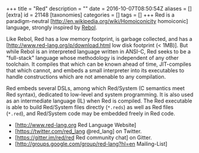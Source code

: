+++
title = "Red"
description = ""
date = 2016-10-07T08:50:54Z
aliases = []
[extra]
id = 21148
[taxonomies]
categories = []
tags = []
+++
Red is a paradigm-neutral [http://en.wikipedia.org/wiki/Homoiconicity homoiconic] language, strongly inspired by [Rebol](https://rosettacode.org/wiki/Rebol).

Like Rebol, Red has a low memory footprint, is garbage collected, and has a [http://www.red-lang.org/p/download.html low disk footprint (< 1MB)].  But while Rebol is an interpreted language written in ANSI-C, Red seeks to be a "full-stack" language whose methodology is independent of any other toolchain.  It compiles that which can be known ahead of time, JIT-compiles that which cannot, and embeds a small interpreter into its executables to handle constructions which are not amenable to any compilation.

Red embeds several DSLs, among which Red/System (C semantics meet Red syntax), dedicated to low-level and system programming. It is also used as an intermediate language (IL) when Red is compiled. The Red executable is able to build Red/System files directly (`*.reds`) as well as Red files (`*.red`), and Red/System code may be embedded freely in Red code.

* [http://www.red-lang.org Red Language Website]
* [https://twitter.com/red_lang @red_lang] on Twitter.
* [https://gitter.im/red/red Red community chat] on Gitter.
* [http://groups.google.com/group/red-lang?hl=en Mailing-List]
